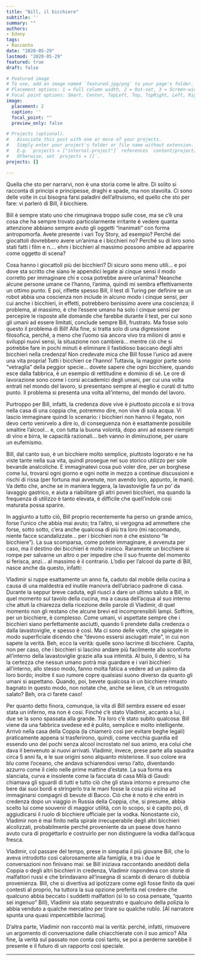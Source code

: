 ```yaml
---
title: "Bill, il bicchiere"
subtitle: ''
summary: ""
authors:
- Edony
tags:
- Racconto
date: "2020-05-29"
lastmod: "2020-05-29"
featured: true
draft: false

# Featured image
# To use, add an image named `featured.jpg/png` to your page's folder.
# Placement options: 1 = Full column width, 2 = Out-set, 3 = Screen-width
# Focal point options: Smart, Center, TopLeft, Top, TopRight, Left, Right, BottomLeft, Bottom, BottomRight
image:
  placement: 2
  caption: ''
  focal_point: ""
  preview_only: false

# Projects (optional).
#   Associate this post with one or more of your projects.
#   Simply enter your project's folder or file name without extension.
#   E.g. `projects = ["internal-project"]` references `content/project/deep-learning/index.md`.
#   Otherwise, set `projects = []`.
projects: []

---
```


Quella che sto per narrarvi, non è una storia come le altre. Di solito si racconta di principi e principesse, draghi
e spade, ma non stavolta. Ci sono delle volte in cui bisogna farsi paladini dell’altruismo, ed quello che sto per
fare: vi parlerò di Bill, il bicchiere.

Bill è sempre stato uno che rimuginava troppo sulle cose, ma se c’è una cosa che ha sempre trovato
particolarmente irritante è vedere quanta attenzione abbiano sempre avuto gli oggetti “inanimati” con forma
antropomorfa. Avete presente i vari Toy Story, ad esempio? Perché dei giocattoli dovrebbero avere un’anima
e i bicchieri no? Perché su di loro sono stati fatti i film e n.... ehm i bicchieri al massimo possono ambire ad
apparire come oggetto di scena?

Cosa hanno i giocattoli più dei bicchieri? Di sicuro sono meno utili... e poi dove sta scritto che siano le
appendici legate ai cinque sensi il modo corretto per immaginare chi e cosa potrebbe avere un’anima?
Neanche alcune persone umane ce l’hanno, l’anima, quindi mi sembra effettivamente un ottimo punto. E
poi, riflette spesso Bill, il test di Turing per definire se un robot abbia una coscienza non include in alcuno
modo i cinque sensi, per cui anche i bicchieri, in effetti, potrebbero benissimo avere una coscienza; il
problema, al massimo, è che l’essere umano ha solo i cinque sensi per percepire le risposte alle domande
che farebbe durante il test, per cui sono gli umani ad essere limitati, conclude sempre Bill, frustrato.
Ma fosse solo questo il problema di Bill! Alla fine, si tratta solo di una digressione filosofica, perché, a meno
che l’uomo sia ancora vivo tra milioni di anni e sviluppi nuovi sensi, la situazione non cambierà... mentre ciò
che si potrebbe fare in pochi minuti è eliminare il fastidioso baccano degli altri bicchieri nella credenza!
Non credevate mica che Bill fosse l’unico ad avere una vita propria! Tutti i bicchieri ce l’hanno! Tuttavia, la
maggior parte sono “vetraglia” della peggior specie... dovete sapere che ogni bicchiere, quando esce dalla
fabbrica, è un esempio di rettitudine e dominio di sé. Le ore di lavorazione sono come i corsi accademici degli
umani, per cui una volta entrati nel mondo del lavoro, si presentano sempre al meglio e curati di tutto punto.
Il problema si presenta una volta all’interno, del mondo del lavoro.

Purtroppo per Bill, infatti, la credenza dove vive è piuttosto piccola e si trova nella casa di una coppia che,
potremmo dire, non vive di sola acqua. Vi lascio immaginare quindi lo scenario: i bicchieri non hanno il fegato,
non devo certo venirvelo a dire io, di conseguenza non è esattamente possibile smaltire l’alcool... e, con tutta
la buona volontà, dopo anni ad essere riempiti di vino e birra, le capacità razionali... beh vanno in
diminuzione, per usare un eufemismo.

Bill, dal canto suo, è un bicchiere molto semplice, piuttosto logorato e ne ha viste tante nella sua vita, quindi
prosegue nel suo storico utilizzo per sole bevande analcoliche. E immaginatevi cosa può voler dire, per un
borghese come lui, trovarsi ogni giorno e ogni notte in mezzo a continue discussioni e rischi di rissa (per
fortuna mai avvenute, non avendo loro, appunto, le mani).
Va detto che, anche se in maniera leggera, la lavastoviglie fa un po’ da lavaggio gastrico, e aiuta a riabilitare
gli altri poveri bicchieri, ma quando la frequenza di utilizzo è tanto elevata, è difficile che quell’indole così
maturata possa sparire.

In aggiunto a tutto ciò, Bill proprio recentemente ha perso un grande amico, forse l’unico che abbia mai
avuto; tra l’altro, si vergogna ad ammettere che forse, sotto sotto, c’era anche qualcosa di più tra loro (mi
raccomando, niente facce scandalizzate... per i bicchieri non è che esistono “le bicchiere”).
La sua scomparsa, come potete immaginare, è avvenuta per caso, ma il destino dei bicchieri è molto ironico.
Raramente un bicchiere si rompe per salvarne un altro o per impedire che il suo fruente del momento si
ferisca, anzi... al massimo è il contrario. L’odio per l’alcool da parte di Bill, nasce anche da questo, infatti:

Vladimir si ruppe esattamente un anno fa, caduto dal mobile della cucina a causa di una maldestra ed inutile
manovra dell’ubriaco padrone di casa. Durante la seppur breve caduta, egli riuscì a dare un ultimo saluto a
Bill, in quel momento sul tavolo della cucina, ma a causa dell’acqua al suo interno che attutì la chiarezza della
ricezione delle parole di Vladimir, di quel momento non gli restano che alcune brevi ed incomprensibili lampi.
Soffrire, per un bicchiere, è complesso. Come umani, vi aspettate sempre che i bicchieri siano perfettamente
asciutti, quando li prendete dalla credenza o dalla lavastoviglie, e spesso è così. Ma ci sono delle volte, che
spiegate in modo superficiale dicendo che “devono essersi asciugati male”, in cui non sapete la verità.
Beh, ecco la verità: quelle sono lacrime di bicchiere. Capita, non per caso, che i bicchieri si lascino andare più
facilmente allo sconforto all’interno della lavastoviglie grazie alla sua intimità. Al buio, lì dentro, si ha la
certezza che nessun umano potrà mai guardare e i vari bicchieri all’interno, allo stesso modo, fanno molta
fatica a vedere ad un palmo da loro bordo; inoltre il suo rumore copre qualsiasi suono diverso da quanto gli
umani si aspettano. Quando, poi, bevete qualcosa in un bicchiere rimasto bagnato in questo modo, non
notate che, anche se lieve, c’è un retrogusto salato? Beh, ora ci farete caso!

Per quanto detto finora, comunque, la vita di Bill sembra essere ed esser stata un inferno, ma non è così.
Finché c’è stato Vladimir, accanto a lui, i due se la sono spassata alla grande. Tra loro c’è stato subito qualcosa:
Bill viene da una fabbrica svedese ed è pulito, semplice e molto intelligente. Arrivò nella casa della Coppia (la
chiamerò così per evitare beghe legali) praticamente appena si trasferirono, quindi, come vecchia guardia ed
essendo uno dei pochi senza alcool incrostato nel suo animo, era colui che dava il benvenuto ai nuovi arrivati.
Vladimir, invece, prese parte alla squadra circa 5 anni fa, e le sue origini sono alquanto misteriose. Il suo
colore era blu come l’oceano, che andava schiarendosi verso l’alto, diventando azzurro come il cielo nelle
prime mattine d’estate. La sua forma era slanciata, curva e insolente come la facciata di casa Milà di Gaudì:
chiamava gli sguardi di tutti e tutto ciò che gli stava intorno e presumo che bere dai suoi bordi e stringerlo
tra le mani fosse la cosa più vicina ad immaginarsi compagni di bevute di Bacco. Ciò che è noto è che entrò
in credenza dopo un viaggio in Russia della Coppia, che, si presume, abbia scelto lui come souvenir di maggior
utilità, con lo scopo, si è capito poi, di aggiudicarsi il ruolo di bicchiere ufficiale per la vodka. Nonostante ciò,
Vladimir non è mai finito nella spirale irrecuperabile degli altri bicchieri alcolizzati, probabilmente perché
proveniente da un paese dove hanno avuto cura di progettarlo e costruirlo per non distinguere la vodka
dall’acqua fresca.

Vladimir, col passare del tempo, prese in simpatia il più giovane Bill, che lo aveva introdotto così
calorosamente alla famiglia, e tra i due le conversazioni non finivano mai: se Bill iniziava raccontando
aneddoti della Coppia o degli altri bicchieri in credenza, Vladimir rispondeva con storie di malfattori russi e
che brindavano all’insegna di scambi di denaro di dubbia provenienza. Bill, che si divertiva ad ipotizzare come
egli fosse finito da quei contesti al proprio, ha tuttora la sua opzione preferita nel credere che qualcuno abbia
beccato i suddetti malfattori (si lo so cosa pensate, “quanto sei ingenuo” Bill), Vladimir sia stato sequestrato
e qualcuno della polizia lo abbia venduto a qualche mercatino per tirare su qualche rublo.
[Al narratore spunta una quasi impercettibile lacrima].

D’altra parte, Vladimir non raccontò mai la verità: perché, infatti, rimuovere un argomento di conversazione
dalle chiacchierate con il suo amico? Alla fine, la verità sul passato non conta così tanto, se poi a perderne
sarebbe il presente e il futuro di un rapporto così speciale.

---
